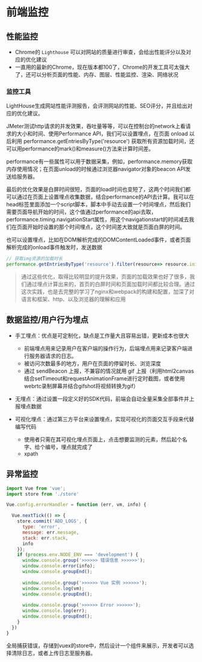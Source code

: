 # 前端监控

## 性能监控

- Chrome的 `Lighthouse` 可以对网站的质量进行审查，会给出性能评分以及对应的优化建议
- 一直用的最新的Chrome，现在版本都100了，Chrome的开发工具可太强大了，还可以分析页面的性能、内存、图层、性能监控、渲染、网络状况

### 监控工具

LightHouse生成网站性能评测报告，会评测网站的性能、SEO评分，并且给出对应的优化建议。

JMeter测试http请求的并发效果，吞吐量等等，可以在控制台的network上看请求的大小和时间、使用Performance API，我们可以设置埋点，在页面 onload 以后利用 performance.getEntriesByType('resource') 获取所有资源加载时间，还可以用performance的mark()和measure()方法来计算时间差。

performance有一些属性可以用于数据采集，例如，performance.memory获取内存使用情况；在页面unload的时候通过浏览器navigator对象的beacon API发送给服务器。

最后的优化效果是白屏时间很短，页面的load时间也变短了，这两个时间我们都可以通过在页面上设置埋点收集数据，结合performance的API去计算。我可以在head标签里面添加一个script脚本，脚本中手动去设置一个时间埋点，然后我们需要页面导航开始的时间，这个值通过performance的api去取，performance.timing.navigationStart属性，用这个navigationstart的时间减去我们在页面开始时设置的那个时间埋点，这个时间差大致就是页面白屏的时间。

也可以设置埋点，比如在DOM解析完成的DOMContentLoaded事件，或者页面解析完成的onload事件触发时，发送数据

```js
// 获取img资源的加载时长
performance.getEntriesByType('resource').filter(resource=> resource.initiatorType == 'img')
```

> 通过这些优化，取得比较明显的提升效果，页面的加载效果也好了很多，我们通过埋点计算出来的，首页的白屏时间和页面加载时间都比较合理。通过这次实践，也是去完整的学习了nginx和webpack的构建和配置，加深了对语言和框架、http、以及浏览器的理解和应用



## 数据监控/用户行为埋点

- 手工埋点：优点是可定制化，缺点是工作量大且容易出错，更新成本也很大
  - 前端埋点用来记录用户在客户端的操作行为，后端埋点用来记录客户端进行服务器请求的日志。
  - 被访问次数最多的地方，用户在页面的停留时长、浏览深度
  - 通过 sendBeacon 上报，不兼容的情况就用 gif 上报（利用html2canvas结合setTimeout和requestAnimationFrame进行定时截图，或者使用webrtc录制屏幕并结合gifshot将视频转换为gif）

- 无埋点：通过设置一段定义好的SDK代码，前端会自动全量采集全部事件并上报埋点数据
- 可视化埋点：通过第三方平台来设置埋点，实现可视化的页面交互手段来代替编写代码
  - 使用者只需在其可视化埋点页面上，点击想要监测的元素，然后起个名字、给个编号，埋点就完成了
  - xpath




## 异常监控

```js
import Vue from 'vue';
import store from './store'

Vue.config.errorHandler = function (err, vm, info) {

  Vue.nextTick(() => {
    store.commit('ADD_LOGS', {
      type: 'error',
      message: err.message,
      stack: err.stack,
      info
    });
    if (process.env.NODE_ENV === 'development') {
      window.console.group('>>>>>> 错误信息 >>>>>>');
      window.console.error(info);
      window.console.groupEnd();
      
      window.console.group('>>>>>> Vue 实例 >>>>>>');
      window.console.log(vm);
      window.console.groupEnd();
      
      window.console.group('>>>>>> Error >>>>>>');
      window.console.log(err);
      window.console.groupEnd();
    }
  })
}
```

全局捕获错误，存储到vuex的store中，然后设计一个组件来展示，开发者可以选择清除日志，或者上传日志至服务器。
